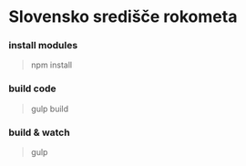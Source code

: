 # Slovensko središče rokometa

### install modules
> npm install

### build code
> gulp build

### build & watch
> gulp
